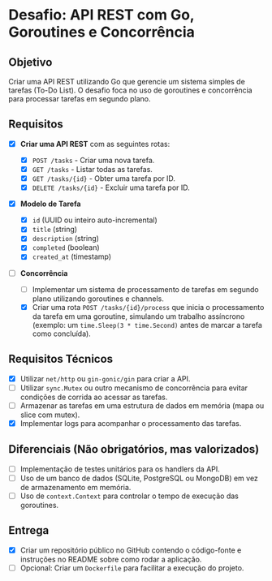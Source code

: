 # Desafio: API REST com Go, Goroutines e Concorrência

## Objetivo

Criar uma API REST utilizando Go que gerencie um sistema simples de tarefas (To-Do List). O desafio foca no uso de goroutines e concorrência para processar tarefas em segundo plano.

## Requisitos

- [x] **Criar uma API REST** com as seguintes rotas:

  - [x] `POST /tasks` - Criar uma nova tarefa.
  - [x] `GET /tasks` - Listar todas as tarefas.
  - [x] `GET /tasks/{id}` - Obter uma tarefa por ID.
  - [x] `DELETE /tasks/{id}` - Excluir uma tarefa por ID.

- [x] **Modelo de Tarefa**

  - [x] `id` (UUID ou inteiro auto-incremental)
  - [x] `title` (string)
  - [x] `description` (string)
  - [x] `completed` (boolean)
  - [x] `created_at` (timestamp)

- [ ] **Concorrência**
  - [ ] Implementar um sistema de processamento de tarefas em segundo plano utilizando goroutines e channels.
  - [x] Criar uma rota `POST /tasks/{id}/process` que inicia o processamento da tarefa em uma goroutine, simulando um trabalho assíncrono (exemplo: um `time.Sleep(3 * time.Second)` antes de marcar a tarefa como concluída).

## Requisitos Técnicos

- [x] Utilizar `net/http` ou `gin-gonic/gin` para criar a API.
- [ ] Utilizar `sync.Mutex` ou outro mecanismo de concorrência para evitar condições de corrida ao acessar as tarefas.
- [ ] Armazenar as tarefas em uma estrutura de dados em memória (mapa ou slice com mutex).
- [x] Implementar logs para acompanhar o processamento das tarefas.

## Diferenciais (Não obrigatórios, mas valorizados)

- [ ] Implementação de testes unitários para os handlers da API.
- [ ] Uso de um banco de dados (SQLite, PostgreSQL ou MongoDB) em vez de armazenamento em memória.
- [ ] Uso de `context.Context` para controlar o tempo de execução das goroutines.

## Entrega

- [x] Criar um repositório público no GitHub contendo o código-fonte e instruções no README sobre como rodar a aplicação.
- [ ] Opcional: Criar um `Dockerfile` para facilitar a execução do projeto.
